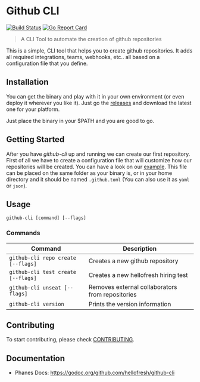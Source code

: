 # Github CLI

[![Build Status](https://travis-ci.org/hellofresh/github-cli.svg?branch=master)](https://travis-ci.org/hellofresh/github-cli)
[![Go Report Card](https://goreportcard.com/badge/github.com/hellofresh/github-cli)](https://goreportcard.com/report/github.com/hellofresh/github-cli)

> A CLI Tool to automate the creation of github repositories

This is a simple, CLI tool that helps you to create github repositories. 
It adds all required integrations, teams, webhooks, etc.. all based on a configuration file that you define.

## Installation

You can get the binary and play with it in your own environment (or even deploy it wherever you like it).
Just go the [releases](https://github.com/hellofresh/github-cli/releases) and download the latest one for your platform.

Just place the binary in your $PATH and you are good to go.

## Getting Started

After you have *github-cli* up and running we can create our first repository.
First of all we have to create a configuration file that will customize how our repositories will be created. You can have a look on our [example](.github.sample.toml).
This file can be placed on the same folder as your binary is, or in your home directory and it should be named `.github.toml` (You can also use it as `yaml` or `json`).

## Usage

```
github-cli [command] [--flags]
``` 

### Commands

| Command                  | Description                          |
|--------------------------|--------------------------------------|
| `github-cli repo create [--flags]` | Creates a new github repository      |
| `github-cli test create [--flags]` | Creates a new hellofresh hiring test |
| `github-cli unseat [--flags]`      | Removes external collaborators from repositories |
| `github-cli version`               | Prints the version information |

## Contributing

To start contributing, please check [CONTRIBUTING](CONTRIBUTING.md).

## Documentation

* Phanes Docs: https://godoc.org/github.com/hellofresh/github-cli
